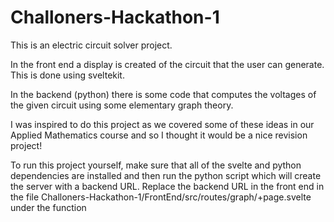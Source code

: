 ﻿# Challoners-Hackathon-1
This is an electric circuit solver project.

In the front end a display is created of the circuit that the user can generate. This is done using sveltekit.

In the backend (python) there is some code that computes the voltages of the given circuit using some elementary graph theory.

I was inspired to do this project as we covered some of these ideas in our Applied Mathematics course and so I thought it would be a nice revision project!

To run this project yourself, make sure that all of the svelte and python dependencies are installed and then run the python script which will create the server with a backend URL.
Replace the backend URL in the front end in the file Challoners-Hackathon-1/FrontEnd/src/routes/graph/+page.svelte under the function 
